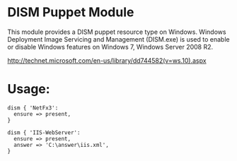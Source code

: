 # DISM Puppet Module

This module provides a DISM puppet resource type on Windows. Windows Deployment Image Servicing and Management (DISM.exe) is used to enable or disable Windows features on Windows 7, Windows Server 2008 R2.

http://technet.microsoft.com/en-us/library/dd744582(v=ws.10).aspx

# Usage:

    dism { 'NetFx3':
      ensure => present,
    }

    dism { 'IIS-WebServer':
      ensure => present,
      answer => 'C:\answer\iis.xml',
    }
